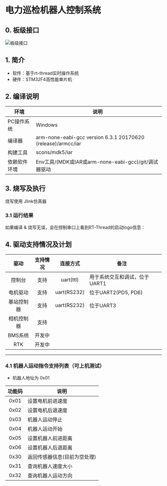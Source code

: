 # 电力巡检机器人控制系统

## 0. 板级接口

![板级接口](https://github.com/vito-chl/ELE_robot_controller/master/figures/板级接口说明.png)

## 1. 简介

- 软件：基于rt-thread实时操作系统
- 硬件：STM32F4高性能单片机
  

## 2. 编译说明


| 环境         | 说明                                                         |
| ------------ | ------------------------------------------------------------ |
| PC操作系统   | Windows                                                      |
| 编译器       | arm-none-eabi-gcc version 6.3.1 20170620 (release)/armcc/iar |
| 构建工具     | scons/mdk5/iar                                               |
| 依赖软件环境 | Env工具/(MDK或IAR或arm-none-eabi-gcc)/git/调试器驱动         |




## 3. 烧写及执行

烧写使用 Jlink仿真器

### 3.1 运行结果

如果编译 & 烧写无误，会在控制串口上看到RT-Thread的启动logo信息：




## 4. 驱动支持情况及计划

| 驱动       | 支持情况 | 连接方式 | 备注                         |                          |
| :--------: | :------: | :--------------------------: | ---------- | ---------- |
| 控制台 | 支持 | uart(ttl) | 用于系统交互和调试，位于UART1 |  |
| 电机驱动 | 支持     | uart(RS232) | 位于UART2(PD5, PD6) |                     |
| 基站控制器  | 支持     | uart(RS232) | 位于UART3 |  |
| 相机控制器 | 支持     |      |                      |                      |
| BMS系统 | 开发中   |      |                       |                       |
| RTK | 开发中  |      |           |           |

------

### 4.1 机器人运动指令支持列表（可上机测试）

- 机器人地址为 0x01

| 功能码 | 说明                         |
| :----: | ---------------------------- |
|  0x01  | 设置电机前进速度             |
|  0x02  | 设置电机后退速度             |
|  0x03  | 机器人运动停止               |
|  0x04  | 机器人运动开始               |
|  0x05  | 设置机器人前进距离           |
|  0x06  | 设置机器人后退距离           |
|  0x30  | 返回传感器信息(目前为空处理) |
|  0x31  | 查询机器人速度大小           |
|  0x32  | 查询机器人运动方向           |
